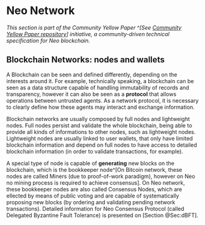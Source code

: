 # Neo Network

_This section is part of the Community Yellow Paper ^[See [Community Yellow Paper repository](https://github.com/neoresearch/yellowpaper)] initiative, a community-driven technical specification for Neo blockchain._

## Blockchain Networks: nodes and wallets

A Blockchain can be seen and defined differently, depending on the interests around it.
For example, technically speaking, a blockchain can be seen as a data structure capable of handling immutability of records and transparency, however it can also be seen as a **protocol** that allows operations between untrusted agents.
As a network protocol, it is necessary to clearly define how these agents may interact and exchange information.

Blockchain networks are usually composed by full nodes and lightweight nodes.
Full nodes persist and validate the whole blockchain, being able to provide all kinds of informations to other nodes, such as lightweight nodes.
Lightweight nodes are usually linked to user wallets, that only have limited blockchain information and depend on full nodes to have access to detailed blockchain information (in order to validate transactions, for example).

A special type of node is capable of **generating** new blocks on the blockchain, which is the bookkeeper node^[On Bitcoin network, these nodes are called Miners (due to proof-of-work paradigm), however on Neo no mining process is required to achieve consensus].
On Neo network, these bookkeeper nodes are also called Consensus Nodes, which are ellected by means of public voting and are capable of systematically proposing new blocks (by ordering and validating pending network transactions).
Detailed information for Neo Consensus Protocol (called Delegated Byzantine Fault Tolerance) is presented on [Section @Sec:dBFT].
